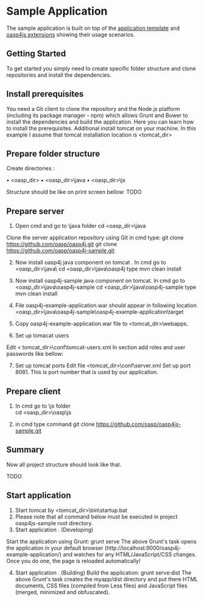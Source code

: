 Sample Application
==============

The sample application is built on top of the [application template](https://github.com/oasp/oasp4js-app-template) and [oasp4js extensions](https://github.com/oasp/oasp4js) showing their usage scenarios.


Getting Started
-----------------------

To get started you simply need to create specific folder structure and clone repositories and install the dependencies.







Install prerequisites
-----------------------

You need a Git client to clone the repository and the Node.js platform (including its package manager - npm) which allows Grunt and Bower to install the dependencies and build the application. Here you can learn how to install the prerequisites.
Additional install tomcat on your machine. In this example I assume that tomcat installation location is 
<tomcat_dir>




Prepare folder structure
-----------------------
Create directories :

•	<oasp_dir>
•	<oasp_dir>\java
•	<oasp_dir>\js

Structure should be like on print screen bellow: 
TODO 


Prepare server
-----------------------
1. Open cmd and go to \java folder
cd <oasp_dir>\java



Clone the server application repository using Git 
in cmd type:
git clone https://github.com/oasp/oasp4j.git
git clone https://github.com/oasp/oasp4j-sample.git

2.	Now install oasp4j  java component on tomcat . 
In cmd go to <oasp_dir>\java\ 
cd <oasp_dir>\java\oasp4j
type 
mvn clean install



3.	Now install oasp4j-sample java component  on tomcat.
In cmd go to <oasp_dir>\java\oasp4j-sample
cd <oasp_dir>\java\oasp4j-sample
type 
mvn clean install

4.	File oasp4j-example-application.war should appear in following location
<oasp_dir>\java\oasp4j-sample\oasp4j-example-application\target

5.	Copy  oasp4j-example-application.war  file to 
<tomcat_dir>\webapps.


6.	Set up tomacat users 

Edit < tomcat_dir>\conf\tomcat-users.xml
In section <tomcat-user>  add roles and user passwords  like bellow:
<tomcat-users>
  <role rolename="Chief"/>
  <role rolename="Waiter"/>
  <role rolename="Cook"/>
  <role rolename="Barkeeper"/>
  <user password="chief" roles="Chief" username="chief"/>
  <user password="waiter" roles="Waiter" username="waiter"/>
  <user password="barkeeper" roles="Barkeeper" username="barkeeper"/>
  <user password="cook" roles="Cook" username="cook"/>
</tomcat-users>

7.	Set up tomcat ports
Edit file <tomcat_dir>\conf\server.xml
Set up port 8081. This is port number that is used by our application.
<Connector connectionTimeout="20000" port="8081" protocol="HTTP/1.1" redirectPort="8443"/>




Prepare client
-----------------------
1.	In cmd go to \js folder 	
cd <oasp_dir>\oasp\js 


2.	in cmd type command 
git clone https://github.com/oasp/oasp4js-sample.git


Summary
-----------------------
Now all project structure should look like that.

TODO 




Start application
-----------------------
1.	Start tomcat by  <tomcat_dir>\bin\startup.bat
2.	Please note that all command below must be executed in project oasp4js-sample  root directory.
3.	Start application . (Developing)
	
Start the application using Grunt:
grunt serve
The above Grunt's task opens the application in your default browser (http://localhost:9000/oasp4j-example-application/)  and watches for any HTML/JavaScript/CSS changes. Once you do one, the page is reloaded automatically!

4.	Start application . (Building)
Build the application:
grunt serve:dist
The above Grunt's task creates the myapp/dist directory and put there HTML documents, CSS files (compiled from Less files) and JavaScript files (merged, minimized and obfuscated).








